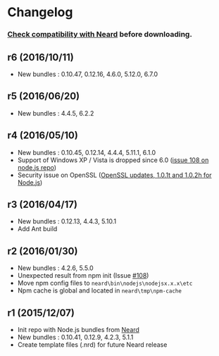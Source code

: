 # Changelog

### [Check compatibility with Neard](https://github.com/crazy-max/neard/wiki/binNode.js#latest) before downloading.

## r6 (2016/10/11)

* New bundles : 0.10.47, 0.12.16, 4.6.0, 5.12.0, 6.7.0

## r5 (2016/06/20)

* New bundles : 4.4.5, 6.2.2

## r4 (2016/05/10)

* New bundles : 0.10.45, 0.12.14, 4.4.4, 5.11.1, 6.1.0
* Support of Windows XP / Vista is dropped since 6.0 ([issue 108 on node.js repo](https://github.com/nodejs/node/issues/3804))
* Security issue on OpenSSL ([OpenSSL updates, 1.0.1t and 1.0.2h for Node.js](https://nodejs.org/en/blog/vulnerability/openssl-may-2016/))

## r3 (2016/04/17)

* New bundles : 0.12.13, 4.4.3, 5.10.1
* Add Ant build

## r2 (2016/01/30)

* New bundles : 4.2.6, 5.5.0
* Unexpected result from npm init (Issue [#108](https://github.com/crazy-max/neard/issues/108))
* Move npm config files to `neard\bin\nodejs\nodejsx.x.x\etc`
* Npm cache is global and located in `neard\tmp\npm-cache`

## r1 (2015/12/07)

* Init repo with Node.js bundles from [Neard](https://github.com/crazy-max/neard)
* New bundles : 0.10.41, 0.12.9, 4.2.3, 5.1.1
* Create template files (.nrd) for future Neard release
